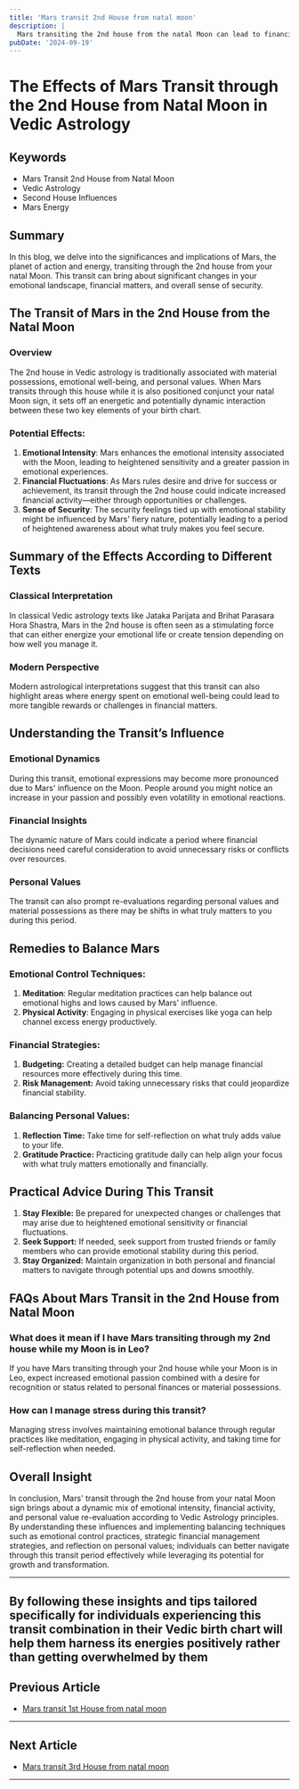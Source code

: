 ```yaml
---
title: 'Mars transit 2nd House from natal moon'
description: |
  Mars transiting the 2nd house from the natal Moon can lead to financial losses, quarrels, and health issues, particularly related to the eyes and digestion. The individual may face accusations, suffer humiliation, and experience conflicts within the family, leading to mental distress.
pubDate: '2024-09-19'
---
```


# The Effects of Mars Transit through the 2nd House from Natal Moon in Vedic Astrology

## Keywords
- Mars Transit 2nd House from Natal Moon
- Vedic Astrology
- Second House Influences
- Mars Energy

## Summary
In this blog, we delve into the significances and implications of Mars, the planet of action and energy, transiting through the 2nd house from your natal Moon. This transit can bring about significant changes in your emotional landscape, financial matters, and overall sense of security.

## The Transit of Mars in the 2nd House from the Natal Moon

### Overview
The 2nd house in Vedic astrology is traditionally associated with material possessions, emotional well-being, and personal values. When Mars transits through this house while it is also positioned conjunct your natal Moon sign, it sets off an energetic and potentially dynamic interaction between these two key elements of your birth chart.

### Potential Effects:
1. **Emotional Intensity**: Mars enhances the emotional intensity associated with the Moon, leading to heightened sensitivity and a greater passion in emotional experiences.
2. **Financial Fluctuations**: As Mars rules desire and drive for success or achievement, its transit through the 2nd house could indicate increased financial activity—either through opportunities or challenges.
3. **Sense of Security**: The security feelings tied up with emotional stability might be influenced by Mars' fiery nature, potentially leading to a period of heightened awareness about what truly makes you feel secure.

## Summary of the Effects According to Different Texts

### Classical Interpretation
In classical Vedic astrology texts like Jataka Parijata and Brihat Parasara Hora Shastra, Mars in the 2nd house is often seen as a stimulating force that can either energize your emotional life or create tension depending on how well you manage it.

### Modern Perspective
Modern astrological interpretations suggest that this transit can also highlight areas where energy spent on emotional well-being could lead to more tangible rewards or challenges in financial matters.

## Understanding the Transit’s Influence

### Emotional Dynamics
During this transit, emotional expressions may become more pronounced due to Mars' influence on the Moon. People around you might notice an increase in your passion and possibly even volatility in emotional reactions.

### Financial Insights
The dynamic nature of Mars could indicate a period where financial decisions need careful consideration to avoid unnecessary risks or conflicts over resources.

### Personal Values
The transit can also prompt re-evaluations regarding personal values and material possessions as there may be shifts in what truly matters to you during this period.

## Remedies to Balance Mars

### Emotional Control Techniques:
1. **Meditation**: Regular meditation practices can help balance out emotional highs and lows caused by Mars' influence.
2. **Physical Activity**: Engaging in physical exercises like yoga can help channel excess energy productively.

### Financial Strategies:

1. **Budgeting:** Creating a detailed budget can help manage financial resources more effectively during this time.
2. **Risk Management:** Avoid taking unnecessary risks that could jeopardize financial stability.

### Balancing Personal Values:
1. **Reflection Time:** Take time for self-reflection on what truly adds value to your life.
2. **Gratitude Practice:** Practicing gratitude daily can help align your focus with what truly matters emotionally and financially.

## Practical Advice During This Transit

1. **Stay Flexible:** Be prepared for unexpected changes or challenges that may arise due to heightened emotional sensitivity or financial fluctuations.
2. **Seek Support:** If needed, seek support from trusted friends or family members who can provide emotional stability during this period.
3. **Stay Organized:** Maintain organization in both personal and financial matters to navigate through potential ups and downs smoothly.

## FAQs About Mars Transit in the 2nd House from Natal Moon

### What does it mean if I have Mars transiting through my 2nd house while my Moon is in Leo?
If you have Mars transiting through your 2nd house while your Moon is in Leo, expect increased emotional passion combined with a desire for recognition or status related to personal finances or material possessions.

### How can I manage stress during this transit?
Managing stress involves maintaining emotional balance through regular practices like meditation, engaging in physical activity, and taking time for self-reflection when needed.

## Overall Insight

In conclusion, Mars' transit through the 2nd house from your natal Moon sign brings about a dynamic mix of emotional intensity, financial activity, and personal value re-evaluation according to Vedic Astrology principles. By understanding these influences and implementing balancing techniques such as emotional control practices, strategic financial management strategies, and reflection on personal values; individuals can better navigate through this transit period effectively while leveraging its potential for growth and transformation.

---

By following these insights and tips tailored specifically for individuals experiencing this transit combination in their Vedic birth chart will help them harness its energies positively rather than getting overwhelmed by them
---

## Previous Article
- [Mars transit 1st House from natal moon](200301_Mars_transit_1st_House_from_natal_moon.md)

---

## Next Article
- [Mars transit 3rd House from natal moon](200303_Mars_transit_3rd_House_from_natal_moon.md)

---
